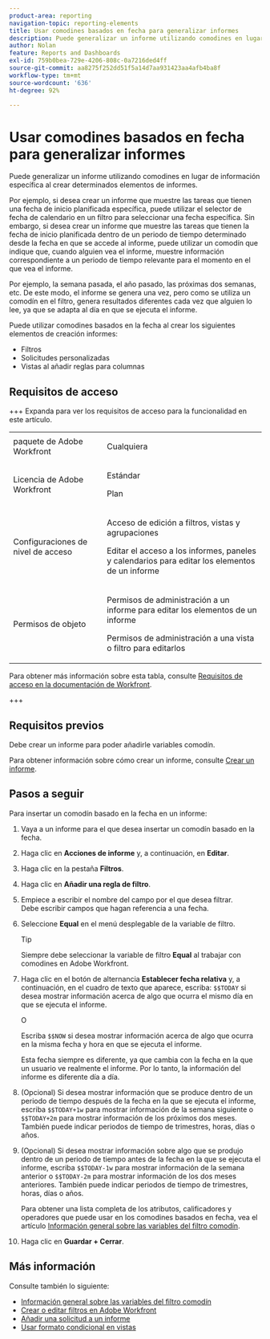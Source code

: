 ```yaml
---
product-area: reporting
navigation-topic: reporting-elements
title: Usar comodines basados en fecha para generalizar informes
description: Puede generalizar un informe utilizando comodines en lugar de información específica al crear determinados elementos de informes.
author: Nolan
feature: Reports and Dashboards
exl-id: 759b0bea-729e-4206-808c-0a7216ded4ff
source-git-commit: aa8275f252dd51f5a14d7aa931423aa4afb4ba8f
workflow-type: tm+mt
source-wordcount: '636'
ht-degree: 92%

---
```


# Usar comodines basados en fecha para generalizar informes

<!-- Audited: 11/2024 -->

Puede generalizar un informe utilizando comodines en lugar de información específica al crear determinados elementos de informes.

Por ejemplo, si desea crear un informe que muestre las tareas que tienen una fecha de inicio planificada específica, puede utilizar el selector de fecha de calendario en un filtro para seleccionar una fecha específica. Sin embargo, si desea crear un informe que muestre las tareas que tienen la fecha de inicio planificada dentro de un periodo de tiempo determinado desde la fecha en que se accede al informe, puede utilizar un comodín que indique que, cuando alguien vea el informe, muestre información correspondiente a un periodo de tiempo relevante para el momento en el que vea el informe.

Por ejemplo, la semana pasada, el año pasado, las próximas dos semanas, etc. De este modo, el informe se genera una vez, pero como se utiliza un comodín en el filtro, genera resultados diferentes cada vez que alguien lo lee, ya que se adapta al día en que se ejecuta el informe.

Puede utilizar comodines basados en la fecha al crear los siguientes elementos de creación informes:

* Filtros
* Solicitudes personalizadas
* Vistas al añadir reglas para columnas

## Requisitos de acceso

+++ Expanda para ver los requisitos de acceso para la funcionalidad en este artículo. 

<table style="table-layout:auto"> 
 <col> 
 <col> 
 <tbody> 
  <tr> 
   <td role="rowheader">paquete de Adobe Workfront</td> 
   <td> <p>Cualquiera</p> </td> 
  </tr> 
  <tr> 
   <td role="rowheader">Licencia de Adobe Workfront</strong></td> 
   <td> 
    <p>Estándar</p>
    <p>Plan</p>
   </td>
  </tr> 
  <tr> 
   <td role="rowheader">Configuraciones de nivel de acceso</td> 
   <td> <p>Acceso de edición a filtros, vistas y agrupaciones</p> <p>Editar el acceso a los informes, paneles y calendarios para editar los elementos de un informe</p>
   </td> 
  </tr> 
  <tr> 
   <td role="rowheader">Permisos de objeto</td> 
    <td> <p>Permisos de administración a un informe para editar los elementos de un informe</p> <p>Permisos de administración a una vista o filtro para editarlos</p></td> 
   </td> 
  </tr> 
 </tbody> 
</table>

Para obtener más información sobre esta tabla, consulte [Requisitos de acceso en la documentación de Workfront](/help/quicksilver/administration-and-setup/add-users/access-levels-and-object-permissions/access-level-requirements-in-documentation.md).

+++

## Requisitos previos

Debe crear un informe para poder añadirle variables comodín.

Para obtener información sobre cómo crear un informe, consulte [Crear un informe](../../../reports-and-dashboards/reports/creating-and-managing-reports/create-report.md).

## Pasos a seguir

Para insertar un comodín basado en la fecha en un informe:

1. Vaya a un informe para el que desea insertar un comodín basado en la fecha.
1. Haga clic en **Acciones de informe** y, a continuación, en **Editar**.
1. Haga clic en la pestaña **Filtros**.
1. Haga clic en **Añadir una regla de filtro**.
1. Empiece a escribir el nombre del campo por el que desea filtrar.\
   Debe escribir campos que hagan referencia a una fecha.
1. Seleccione **Equal** en el menú desplegable de la variable de filtro.

   >[!TIP]
   >
   >Siempre debe seleccionar la variable de filtro **Equal** al trabajar con comodines en Adobe Workfront.

1. Haga clic en el botón de alternancia **Establecer fecha relativa** y, a continuación, en el cuadro de texto que aparece, escriba: `$$TODAY` si desea mostrar información acerca de algo que ocurra el mismo día en que se ejecuta el informe.

   O

   Escriba `$$NOW` si desea mostrar información acerca de algo que ocurra en la misma fecha y hora en que se ejecuta el informe.

   Esta fecha siempre es diferente, ya que cambia con la fecha en la que un usuario ve realmente el informe. Por lo tanto, la información del informe es diferente día a día.

1. (Opcional) Si desea mostrar información que se produce dentro de un periodo de tiempo después de la fecha en la que se ejecuta el informe, escriba `$$TODAY+1w` para mostrar información de la semana siguiente o `$$TODAY+2m` para mostrar información de los próximos dos meses. También puede indicar periodos de tiempo de trimestres, horas, días o años.
1. (Opcional) Si desea mostrar información sobre algo que se produjo dentro de un periodo de tiempo antes de la fecha en la que se ejecuta el informe, escriba `$$TODAY-1w` para mostrar información de la semana anterior o `$$TODAY-2m` para mostrar información de los dos meses anteriores. También puede indicar periodos de tiempo de trimestres, horas, días o años.

   Para obtener una lista completa de los atributos, calificadores y operadores que puede usar en los comodines basados en fecha, vea el artículo [Información general sobre las variables del filtro comodín](../../../reports-and-dashboards/reports/reporting-elements/understand-wildcard-filter-variables.md).

1. Haga clic en **Guardar + Cerrar**.

## Más información

Consulte también lo siguiente:

<!--outdated: * [Basic Report Creation Program](https://one.workfront.com/s/basic-report-creation-program) -->
* [Información general sobre las variables del filtro comodín](../../../reports-and-dashboards/reports/reporting-elements/understand-wildcard-filter-variables.md)
* [Crear o editar filtros en Adobe Workfront](../../../reports-and-dashboards/reports/reporting-elements/create-filters.md)
* [Añadir una solicitud a un informe](../../../reports-and-dashboards/reports/creating-and-managing-reports/add-prompt-report.md)
* [Usar formato condicional en vistas](../../../reports-and-dashboards/reports/reporting-elements/use-conditional-formatting-views.md)
